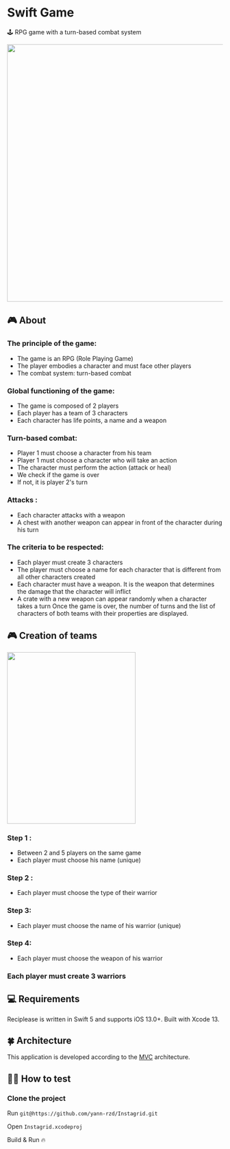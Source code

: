 # Swift Game
🕹️ RPG game with a turn-based combat system

<img src="https://i.imgur.com/Y1Rm1QG.png" width="600" height="600">

## 🎮 About
### The principle of the game:
- The game is an RPG (Role Playing Game)
- The player embodies a character and must face other players
- The combat system: turn-based combat

### Global functioning of the game:
- The game is composed of 2 players
- Each player has a team of 3 characters
- Each character has life points, a name and a weapon

### Turn-based combat:
- Player 1 must choose a character from his team
- Player 1 must choose a character who will take an action
- The character must perform the action (attack or heal)
- We check if the game is over
- If not, it is player 2's turn

### Attacks :
- Each character attacks with a weapon
- A chest with another weapon can appear in front of the character during his turn

### The criteria to be respected:
- Each player must create 3 characters
- The player must choose a name for each character that is different from all other characters created
- Each character must have a weapon. It is the weapon that determines the damage that the character will inflict
- A crate with a new weapon can appear randomly when a character takes a turn
Once the game is over, the number of turns and the list of characters of both teams with their properties are displayed.

## 🎮 Creation of teams
<img src="https://i.imgur.com/zKuG7Ak.png" width="300" height="400">

### Step 1 : 
- Between 2 and 5 players on the same game
- Each player must choose his name (unique)

### Step 2 :
- Each player must choose the type of their warrior

### Step 3:
- Each player must choose the name of his warrior (unique)

### Step 4:
- Each player must choose the weapon of his warrior

### Each player must create 3 warriors

## 💻 Requirements
Reciplease is written in Swift 5 and supports iOS 13.0+. Built with Xcode 13.

## 🍀 Architecture
This application is developed according to the [MVC](https://medium.com/@joespinelli_6190/mvc-model-view-controller-ef878e2fd6f5) architecture.

## 🕵️‍♂️ How to test 
### Clone the project

Run `git@https://github.com/yann-rzd/Instagrid.git`

Open `Instagrid.xcodeproj`

Build & Run 🔥
